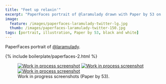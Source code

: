 ```yaml
---
title: "Feet up relaxin'"
excerpt: "PaperFaces portrait of @laramulady drawn with Paper by 53 on an iPad."
image: 
  feature: /images/paperfaces-laramulady-twitter-lg.jpg
  thumb: /images/paperfaces-laramulady-twitter-150.jpg
tags: [portrait, illustration, Paper by 53, black and white]
---
```


PaperFaces portrait of [@laramulady](http://twitter.com/laramulady).

{% include boilerplate/paperfaces-2.html %}

<figure class="third">
	<a href="{{ site.url }}/images/paperfaces-laramulady-process-1-lg.jpg"><img src="{{ site.url }}/images/paperfaces-laramulady-process-1-600.jpg" alt="Work in process screenshot"></a>
	<a href="{{ site.url }}/images/paperfaces-laramulady-process-2-lg.jpg"><img src="{{ site.url }}/images/paperfaces-laramulady-process-2-600.jpg" alt="Work in process screenshot"></a>
	<a href="{{ site.url }}/images/paperfaces-laramulady-process-3-lg.jpg"><img src="{{ site.url }}/images/paperfaces-laramulady-process-3-600.jpg" alt="Work in process screenshot"></a>
	<figcaption>Work in progress screenshots (Paper by 53).</figcaption>
</figure>